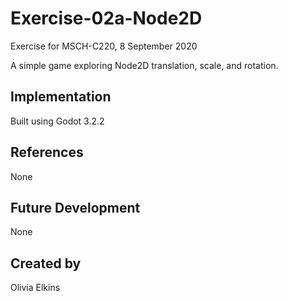 # Exercise-02a-Node2D
Exercise for MSCH-C220, 8 September 2020

A simple game exploring Node2D translation, scale, and rotation.

## Implementation
Built using Godot 3.2.2

## References
None

## Future Development
None

## Created by
Olivia Elkins
